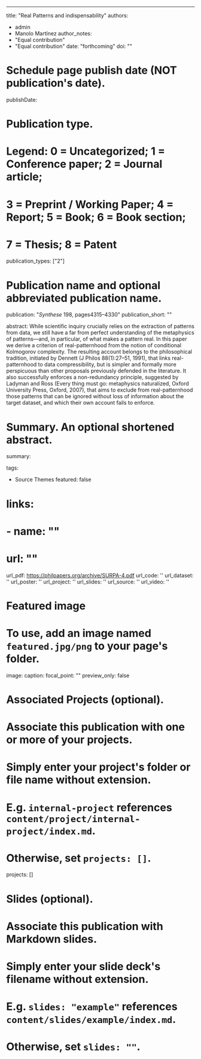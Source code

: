 ---
title: "Real Patterns and indispensability"
authors:
- admin
- Manolo Martínez
author_notes:
- "Equal contribution"
- "Equal contribution"
date: "forthcoming"
doi: ""

# Schedule page publish date (NOT publication's date).
publishDate:  

# Publication type.
# Legend: 0 = Uncategorized; 1 = Conference paper; 2 = Journal article;
# 3 = Preprint / Working Paper; 4 = Report; 5 = Book; 6 = Book section;
# 7 = Thesis; 8 = Patent
publication_types: ["2"]

# Publication name and optional abbreviated publication name.
publication: "*Synthese* 198, pages4315–4330"
publication_short: ""

abstract: While scientific inquiry crucially relies on the extraction of patterns from data, we still have a far from perfect understanding of the metaphysics of patterns—and, in particular, of what makes a pattern real. In this paper we derive a criterion of real-patternhood from the notion of conditional Kolmogorov complexity. The resulting account belongs to the philosophical tradition, initiated by Dennett (J Philos 88(1):27–51, 1991), that links real-patternhood to data compressibility, but is simpler and formally more perspicuous than other proposals previously defended in the literature. It also successfully enforces a non-redundancy principle, suggested by Ladyman and Ross (Every thing must go: metaphysics naturalized, Oxford University Press, Oxford, 2007), that aims to exclude from real-patternhood those patterns that can be ignored without loss of information about the target dataset, and which their own account fails to enforce.

# Summary. An optional shortened abstract.
summary: 

tags:
- Source Themes
featured: false

# links:
# - name: ""
#   url: ""
url_pdf: https://philpapers.org/archive/SURPA-4.pdf
url_code: ''
url_dataset: ''
url_poster: ''
url_project: ''
url_slides: ''
url_source: ''
url_video: ''

# Featured image
# To use, add an image named `featured.jpg/png` to your page's folder. 
image:
  caption: 
  focal_point: ""
  preview_only: false

# Associated Projects (optional).
#   Associate this publication with one or more of your projects.
#   Simply enter your project's folder or file name without extension.
#   E.g. `internal-project` references `content/project/internal-project/index.md`.
#   Otherwise, set `projects: []`.
projects: []

# Slides (optional).
#   Associate this publication with Markdown slides.
#   Simply enter your slide deck's filename without extension.
#   E.g. `slides: "example"` references `content/slides/example/index.md`.
#   Otherwise, set `slides: ""`.

